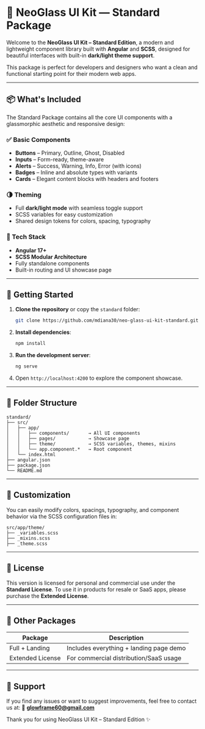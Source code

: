 # 🧊 NeoGlass UI Kit — Standard Package

Welcome to the **NeoGlass UI Kit – Standard Edition**, a modern and lightweight component library built with **Angular** and **SCSS**, designed for beautiful interfaces with built-in **dark/light theme support**.

This package is perfect for developers and designers who want a clean and functional starting point for their modern web apps.

---

## 📦 What's Included

The Standard Package contains all the core UI components with a glassmorphic aesthetic and responsive design:

### ✅ Basic Components
- **Buttons** – Primary, Outline, Ghost, Disabled
- **Inputs** – Form-ready, theme-aware
- **Alerts** – Success, Warning, Info, Error (with icons)
- **Badges** – Inline and absolute types with variants
- **Cards** – Elegant content blocks with headers and footers

### 🌗 Theming
- Full **dark/light mode** with seamless toggle support
- SCSS variables for easy customization
- Shared design tokens for colors, spacing, typography

### 🧱 Tech Stack
- **Angular 17+**
- **SCSS Modular Architecture**
- Fully standalone components
- Built-in routing and UI showcase page

---

## 🚀 Getting Started

1. **Clone the repository** or copy the `standard` folder:
   ```bash
   git clone https://github.com/mdiana30/neo-glass-ui-kit-standard.git
   ```

2. **Install dependencies**:
   ```bash
   npm install
   ```

3. **Run the development server**:
   ```bash
   ng serve
   ```

4. Open `http://localhost:4200` to explore the component showcase.

---

## 🧩 Folder Structure

```
standard/
├── src/
│   ├── app/
│   │   ├── components/       → All UI components
│   │   ├── pages/            → Showcase page
│   │   ├── theme/            → SCSS variables, themes, mixins
│   │   └── app.component.*   → Root component
│   └── index.html
├── angular.json
├── package.json
└── README.md
```

---

## 🎨 Customization

You can easily modify colors, spacings, typography, and component behavior via the SCSS configuration files in:

```
src/app/theme/
├── _variables.scss
├── _mixins.scss
├── _theme.scss
```

---

## 📄 License

This version is licensed for personal and commercial use under the **Standard License**.
To use it in products for resale or SaaS apps, please purchase the **Extended License**.

---

## 💼 Other Packages

| Package                | Description                             |
|------------------------|-----------------------------------------|
| Full + Landing         | Includes everything + landing page demo |
| Extended License       | For commercial distribution/SaaS usage  |

---

## 💬 Support

If you find any issues or want to suggest improvements, feel free to contact us at:
📧 **glowframe60@gmail.com**

Thank you for using NeoGlass UI Kit – Standard Edition ✨
